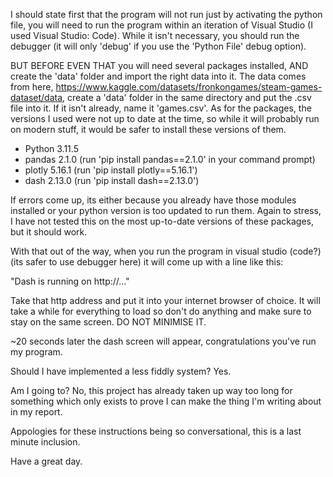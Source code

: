 I should state first that the program will not run just by activating the python file, you will need to run the program within an iteration of Visual Studio (I used Visual Studio: Code). 
While it isn't necessary, you should run the debugger (it will only 'debug' if you use the 'Python File' debug option).

BUT BEFORE EVEN THAT you will need several packages installed, AND create the 'data' folder and import the right data into it.
The data comes from here, https://www.kaggle.com/datasets/fronkongames/steam-games-dataset/data, create a 'data' folder in the same directory and put the .csv file into it.
If it isn't already, name it 'games.csv'.
As for the packages, the versions I used were not up to date at the time, so while it will probably run on modern stuff, it would be safer to install these versions of them.

- Python 3.11.5
- pandas 2.1.0 (run 'pip install pandas==2.1.0' in your command prompt)
- plotly 5.16.1 (run 'pip install plotly==5.16.1')
- dash 2.13.0 (run 'pip install dash==2.13.0')

If errors come up, its either because you already have those modules installed or your python version is too updated to run them. 
Again to stress, I have not tested this on the most up-to-date versions of these packages, but it should work.

With that out of the way, when you run the program in visual studio (code?) (its safer to use debugger here) it will come up with a line like this: 

"Dash is running on http://..." 

Take that http address and put it into your internet browser of choice. It will take a while for everything to load so don't do anything and make sure to stay on the same screen. 
DO NOT MINIMISE IT. 

~20 seconds later the dash screen will appear, congratulations you've run my program. 

Should I have implemented a less fiddly system? Yes. 

Am I going to? No, this project has already taken up way too long for something which only exists to prove I can make the thing I'm writing about in my report. 

Appologies for these instructions being so conversational, this is a last minute inclusion. 

Have a great day.

